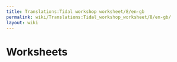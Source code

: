 ```yaml
---
title: Translations:Tidal workshop worksheet/8/en-gb
permalink: wiki/Translations:Tidal_workshop_worksheet/8/en-gb/
layout: wiki
---
```


# Worksheets
